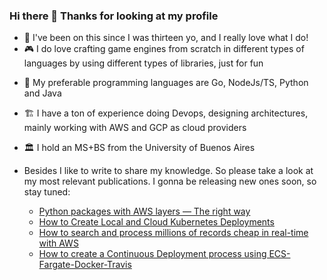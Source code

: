 ### Hi there 👋 Thanks for looking at my profile

- 🤖 I've been on this since I was thirteen yo, and I really love what I do!
- 🎮 I do love crafting game engines from scratch in different types of languages by using different types of libraries, just for fun
<!-- - 👨‍💻 I’m currently working as Tech Lead/Senior Sofware Engineer at [Toptal.com](https://www.toptal.com/resume/jose-castelli) --> 
- 👷 My preferable programming languages are Go, NodeJs/TS, Python and Java
- 🏗️ I have a ton of experience doing Devops, designing architectures, mainly working with AWS and GCP as cloud providers
- 🏛️ I hold an MS+BS from the University of Buenos Aires

- Besides I like to write to share my knowledge. So please take a look at my most relevant publications. I gonna be releasing new ones soon, so stay tuned:
  - [Python packages with AWS layers — The right way](https://medium.com/@joseignaciocastelli92/python-packages-with-aws-layers-the-right-way-1cff618e0772)
  - [How to Create Local and Cloud Kubernetes Deployments](https://medium.com/swlh/how-to-create-local-and-cloud-kubernetes-deployments-using-minikube-and-kops-eb4ec4600718?)
  - [How to search and process millions of records cheap in real-time with AWS](https://medium.com/@joseignaciocastelli92/how-to-search-andf-process-millions-of-records-cheap-in-real-time-with-aws-b0ce5bb8d9fc?source=friends_link&sk=7b54c756d8e7756418b5263c77a2365b)
  - [How to create a Continuous Deployment process using ECS-Fargate-Docker-Travis](https://medium.com/@joseignaciocastelli92/how-to-create-a-continuous-deployment-process-using-ecs-fargate-docker-travis-410d84b4d99e)

